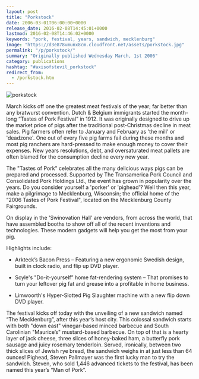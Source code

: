 ```yaml
---
layout: post
title: "Porkstock"
date: 2006-03-01T06:00:00+0000
release_date: 2016-02-08T14:45:01+0000
lastmod: 2016-02-08T14:46:02+0000
keywords: "pork, festival, years, sandwich, mecklenburg"
image: "https://d3e878vmunx8cm.cloudfront.net/assets/porkstock.jpg"
permalink: "/p/porkstock/"
summary: "Originally published Wednesday March, 1st 2006"
category: publications
hashtag: "#axisofstevil_porkstock"
redirect_from:
  - /porkstock.htm
---
```


[id_1]: https://d3e878vmunx8cm.cloudfront.net/assets/porkstock.jpg "porkstock"
![porkstock][id_1]

March kicks off one the greatest meat festivals of the year; far better than any bratwurst convention. Dutch & Belgium immigrants started the month-long “Tastes of Pork Festival” in 1912. It was originally designed to drive up the market price of pigs after the traditional post-Christmas decline in meat sales. Pig farmers often refer to January and February as 'the mill' or 'deadzone'. One out of every five pig farms fail during these months and most pig ranchers are hard-pressed to make enough money to cover their expenses. New years resolutions, debt, and oversaturated meat pallets are often blamed for the consumption decline every new year.

The "Tastes of Pork" celebrates all the many delicious ways pigs can be prepared and processed. Supported by The Transamerica Pork Council and Consolidated Pork Holdings Ltd., the event has grown in popularity over the years. Do you consider yourself a 'porker' or 'pighead'? Well then this year, make a pilgrimage to Mecklenburg, Wisconsin; the official home of the “2006 Tastes of Pork Festival", located on the Mecklenburg County Fairgrounds.

On display in the 'Swinovation Hall' are vendors, from across the world, that have assembled booths to show off all of the recent inventions and technologies. These modern gadgets will help you get the most from your pig. 

Highlights include:

- Arkteck’s Bacon Press – Featuring a new ergonomic Swedish design, built in clock radio, and flip up DVD player.

- Scyle's "Do-it-yourself” home fat-rendering system – That promises to turn your leftover pig fat and grease into a profitable in home business.

- Limwoorth's Hyper-Slotted Pig Slaughter machine with a new flip down DVD player.

The festival kicks off today with the unveiling of a new sandwich named “The Mecklenburg”, after this year’s host city. This colossal sandwich starts with both "down east" vinegar-based minced barbecue and South Carolinian "Maurice’s" mustard-based barbecue. On top of that is a hearty layer of jack cheese, three slices of honey-baked ham, a butterfly pork sausage and juicy rosemary tenderloin. Served, ironically, between two thick slices of Jewish rye bread, the sandwich weighs in at just less than 64 ounces! 
Pighead, Steven Pallmayer was the first lucky man to try the sandwich. Steven, who sold 1,446 advanced tickets to the festival, has been named this year’s “Man of Pork”.
